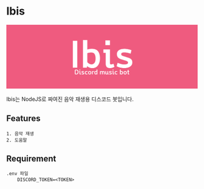 # Ibis
![Logo](https://github.com/cstria0106/Ibis/blob/master/logo.png?raw=true)

Ibis는 NodeJS로 짜여진 음악 재생용 디스코드 봇입니다.

## Features
```
1. 음악 재생
2. 도움말
```

## Requirement
```
.env 파일
    DISCORD_TOKEN=<TOKEN>    
```